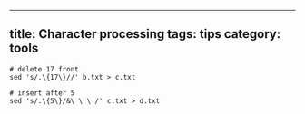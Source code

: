 
---
title: Character processing
tags: tips
category: tools
---

```
# delete 17 front
sed 's/.\{17\}//' b.txt > c.txt

# insert after 5
sed 's/.\{5\}/&\ \ \ /' c.txt > d.txt
```
